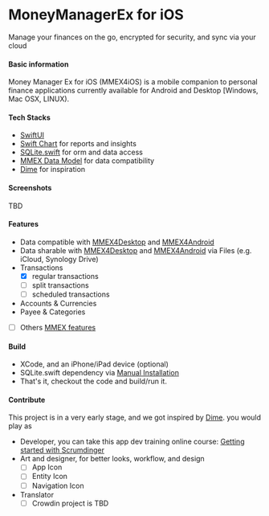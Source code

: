 # MoneyManagerEx for iOS
Manage your finances on the go, encrypted for security, and sync via your cloud

#### Basic information
Money Manager Ex for iOS (MMEX4iOS) is a mobile companion to personal finance applications currently available for Android and Desktop [Windows, Mac OSX, LINUX). 


#### Tech Stacks
- [SwiftUI](https://developer.apple.com/xcode/swiftui/)
- [Swift Chart](https://developer.apple.com/documentation/charts) for reports and insights
- [SQLite.swift](https://github.com/stephencelis/SQLite.swift) for orm and data access
- [MMEX Data Model](https://github.com/moneymanagerex/database) for data compatibility
- [Dime](https://github.com/rarfell/dimeApp) for inspiration

#### Screenshots
TBD

#### Features
- Data compatible with [MMEX4Desktop](https://github.com/moneymanagerex/moneymanagerex) and [MMEX4Android](https://github.com/moneymanagerex/android-money-manager-ex/)
- Data sharable with [MMEX4Desktop](https://github.com/moneymanagerex/moneymanagerex) and [MMEX4Android](https://github.com/moneymanagerex/android-money-manager-ex/) via Files (e.g. iCloud, Synology Drive)
- Transactions
  - [X] regular transactions
  - [ ] split transactions
  - [ ] scheduled transactions
- Accounts & Currencies
- Payee & Categories
- [ ] Others [MMEX features](https://moneymanagerex.org/)

#### Build
- XCode, and an iPhone/iPad device (optional)
- SQLite.swift dependency via [Manual Installation](https://github.com/stephencelis/SQLite.swift?tab=readme-ov-file#manual)
- That's it, checkout the code and build/run it.

#### Contribute

This project is in a very early stage, and we got inspired by [Dime](https://github.com/rarfell/dimeApp). you would play as

- Developer, you can take this app dev training online course: [Getting started with Scrumdinger](https://developer.apple.com/tutorials/app-dev-training/getting-started-with-scrumdinger)
- Art and designer, for better looks, workflow, and design
  - [ ] App Icon
  - [ ] Entity Icon
  - [ ] Navigation Icon
- Translator
  - [ ] Crowdin project is TBD
